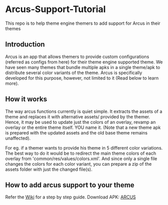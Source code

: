 # Arcus-Support-Tutorial
This repo is to help theme engine themers to add support for Arcus in their themes

Introduction
------------

Arcus is an app that allows themers to provide custom configurations (referred as configs from here) for their theme engine supported theme. We have seen many themes that bundle multiple apks in a single theme/apk to distribute several color variants of the theme. Arcus is specifically developed for this purpose, however, not limited to it (Read below to learn more).

How it works
---------------

The way arcus functions currently is quiet simple. It extracts the assets of a theme and replaces it with alternative assets/ provided by the themer. Hence, it may be used to update just the colors of an overlay, revamp an overlay or the entire theme itself. YOU name it. (Note that a new theme apk is prepared with the updated assets and the old base theme remains unaffected).

For eg. if a themer wants to provide his theme in 5 different color variations. The best way to do it would be to redirect the main theme colors of each overlay from 'common/res/values/colors.xml'. And since only a single file changes the colors for each color variant, you can prepare a zip of the assets folder with just the changed file(s). 

How to add arcus support to your theme
---------------
Refer the [Wiki](https://github.com/dchris87/Arcus-Support-Tutorial/wiki) for a step by step guide.
Download APK: [ARCUS](http://tinyurl.com/arcus-download)

